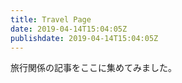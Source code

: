 ```yaml
---
title: Travel Page
date: 2019-04-14T15:04:05Z
publishdate: 2019-04-14T15:04:05Z
---
```


旅行関係の記事をここに集めてみました。
